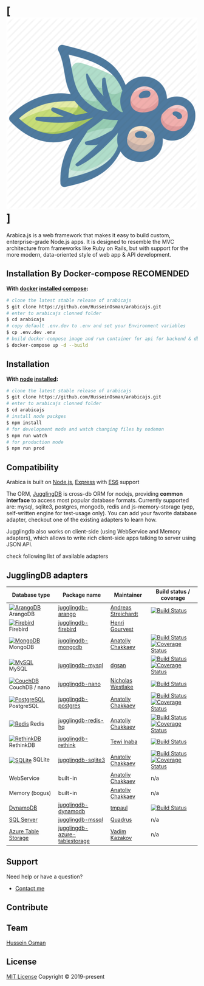 # [![Arabica.js logo](https://github.com/HusseinOsman/arabicajs/blob/master/public/images/arabica.png "Arabica.js")]

Arabica.js is a web framework that makes it easy to build custom, enterprise-grade Node.js apps. It is designed to resemble the MVC architecture from frameworks like Ruby on Rails, but with support for the more modern, data-oriented style of web app & API development. 


## Installation By Docker-compose RECOMENDED &nbsp;
**With [docker](https://www.docker.com/) [installed](https://docs.docker.com/install/) [compose](https://docs.docker.com/compose/install/):**
```sh
# clone the latest stable release of arabicajs
$ git clone https://github.com/HusseinOsman/arabicajs.git
# enter to arabicajs clonned folder
$ cd arabicajs
# copy default .env.dev to .env and set your Environment variables
$ cp .env.dev .env
# build docker-compose image and run container for api for backend & db for mongo
$ docker-compose up -d --build
```



## Installation &nbsp;
**With [node](http://nodejs.org) [installed](http://nodejs.org/en/download):**
```sh
# clone the latest stable release of arabicajs
$ git clone https://github.com/HusseinOsman/arabicajs.git
# enter to arabicajs clonned folder
$ cd arabicajs
# install node packges
$ npm install
# for development mode and watch changing files by nodemon
$ npm run watch 
# for production mode 
$ npm run prod 
```

## Compatibility

Arabica is built on [Node.js](http://nodejs.org/), [Express](http://expressjs.com/) with [ES6](https://www.w3schools.com/js/js_es6.asp) support


The ORM, 
[JugglingDB](http://1602.github.io/jugglingdb/) is cross-db ORM for nodejs, providing
**common interface** to access most popular database formats.  Currently
supported are: mysql, sqlite3, postgres, mongodb, redis and
js-memory-storage (yep, self-written engine for test-usage only). You can add
your favorite database adapter, checkout one of the existing adapters to learn
how.

Jugglingdb also works on client-side (using WebService and Memory adapters),
which allows to write rich client-side apps talking to server using JSON API.

check following list of available adapters

## JugglingDB adapters

<table>
  <thead>
    <tr>
      <th>Database type</th>
      <th>Package name</th>
      <th>Maintainer</th>
      <th>Build status / coverage</th>
    </tr>
  </thead>
  <tbody>
    <!-- ArangoDB -->
    <tr>
      <td><a href="http://www.arangodb.org/"><img width="16" height="16" src="https://www.arangodb.com/wp-content/uploads/2016/03/small-1.png" style="vertical-align:middle" alt="ArangoDB" /></a> ArangoDB</td>
      <td><a href="https://github.com/m0ppers/jugglingdb-arango">jugglingdb-arango</a></td>
      <td><a href="https://github.com/m0ppers">Andreas Streichardt</a></td>
      <td><a href="https://travis-ci.org/m0ppers/jugglingdb-arango"><img src="https://travis-ci.org/m0ppers/jugglingdb-arango.svg?branch=master" alt="Build Status" /></a></td>
    </tr>
    <!-- Firebird -->
    <tr>
      <td><a href="http://firebirdsql.org"><img src="http://firebirdsql.org/favicon.ico" alt="Firebird"/></a> Firebird</td>
      <td><a href="http://github.com/hgourvest/jugglingdb-firebird">jugglingdb-firebird</a></td>
      <td><a href="http://github.com/hgourvest">Henri Gourvest</a></td>
    </tr>
    <!-- MongoDB -->
    <tr>
      <td><a href="http://www.mongodb.org"><img width="16" height="16" src="https://www.mongodb.com/assets/images/global/favicon.ico" alt="MongoDB" /></a> MongoDB</td>
      <td><a href="https://github.com/jugglingdb/mongodb-adapter">jugglingdb-mongodb</a></td>
      <td><a href="https://github.com/1602">Anatoliy Chakkaev</a></td>
      <td><a href="https://circleci.com/gh/jugglingdb/mongodb-adapter"><img src="https://circleci.com/gh/jugglingdb/mongodb-adapter.svg?&style=shield" alt="Build Status" /></a> <a href='https://coveralls.io/github/jugglingdb/mongodb-adapter?branch=master'><img src='https://coveralls.io/repos/github/jugglingdb/mongodb-adapter/badge.svg?branch=master' alt='Coverage Status' /></a></td>
    </tr>
    <!-- MySQL -->
    <tr>
      <td><a href="http://www.mysql.com/"><img width="16" height="16" src="http://www.mysql.com/common/themes/sakila/favicon.ico" style="vertical-align:middle"" alt="MySQL" /></a> MySQL</td>
      <td><a href="https://github.com/jugglingdb/mysql-adapter">jugglingdb-mysql</a></td>
      <td><a href="https://github.com/dgsan">dgsan</a></td>
      <td><a href="https://circleci.com/gh/jugglingdb/mysql-adapter"><img src="https://circleci.com/gh/jugglingdb/mysql-adapter.svg?style=shield" alt="Build Status" /></a> <a href='https://coveralls.io/github/jugglingdb/mysql-adapter?branch=master'><img src='https://coveralls.io/repos/github/jugglingdb/mysql-adapter/badge.svg?branch=master' alt='Coverage Status' /></a></td>
    </tr>
    <!-- CouchDB / nano -->
    <tr>
      <td><a href="http://couchdb.apache.org/"><img width="16" src="http://couchdb.apache.org/favicon.ico" style="vertical-align:middle"" alt="CouchDB" /></a> CouchDB / nano</td>
      <td><a href="https://github.com/jugglingdb/nano-adapter">jugglingdb-nano</a></td>
      <td><a href="https://github.com/nrw">Nicholas Westlake</a></td>
      <td><a href="https://travis-ci.org/jugglingdb/nano-adapter"><img src="https://travis-ci.org/jugglingdb/nano-adapter.svg?branch=master" alt="Build Status" /></a></td>
    </tr>
    <!-- PostgreSQL -->
    <tr>
      <td><a href="http://www.postgresql.org/"><img src="http://www.postgresql.org/favicon.ico" style="vertical-align:middle"" alt="PostgreSQL" /></a> PostgreSQL</td>
      <td><a href="https://github.com/jugglingdb/postgres-adapter">jugglingdb-postgres</a></td>
      <td><a href="https://github.com/1602">Anatoliy Chakkaev</a></td>
      <td><a href="https://circleci.com/gh/jugglingdb/postgres-adapter"><img src="https://circleci.com/gh/jugglingdb/postgres-adapter.svg?style=shield" alt="Build Status" /></a> <a href='https://coveralls.io/github/jugglingdb/postgres-adapter?branch=master'><img src='https://coveralls.io/repos/github/jugglingdb/postgres-adapter/badge.svg?branch=master' alt='Coverage Status' /></a></td>
    </tr>
    <!-- Redis -->
    <tr>
      <td><a href="http://redis.io/"><img src="http://redis.io/images/favicon.png" alt="Redis" /></a> Redis</td>
      <td><a href="https://github.com/jugglingdb/redis-hq-adapter">jugglingdb-redis-hq</a></td>
      <td><a href="https://github.com/1602">Anatoliy Chakkaev</a></td>
      <td><a href="https://circleci.com/gh/jugglingdb/redis-hq-adapter"><img src="https://circleci.com/gh/jugglingdb/redis-hq-adapter.svg?style=shield" alt="Build Status" /></a> <a href='https://coveralls.io/github/jugglingdb/redis-hq-adapter?branch=master'><img src='https://coveralls.io/repos/github/jugglingdb/redis-hq-adapter/badge.svg?branch=master' alt='Coverage Status' /></a></td>
    </tr>
    <!-- RethinkDB -->
    <tr>
      <td><a href="http://www.rethinkdb.com/"><img src="http://www.rethinkdb.com/favicon.ico" alt="RethinkDB" width="16" height="16" /></a> RethinkDB</td>
      <td><a href="https://github.com/fuwaneko/jugglingdb-rethink">jugglingdb-rethink</a></td>
      <td><a href="https://github.com/fuwaneko">Tewi Inaba</a></td>
      <td><a href="https://travis-ci.org/fuwaneko/jugglingdb-rethink"><img src="https://travis-ci.org/fuwaneko/jugglingdb-rethink.svg?branch=master" alt="Build Status" /></a></td>
    </tr>
    <!-- SQLite 3 -->
    <tr>
      <td><a href="http://www.sqlite.org/"><img width="16" src="https://www.sqlmaestro.com/data/181/1249905374-32x32.gif" style="vertical-align:middle" alt="SQLite" /></a> SQLite</td>
      <td><a href="https://github.com/jugglingdb/sqlite3-adapter">jugglingdb-sqlite3</a></td>
      <td><a href="https://github.com/anatoliychakkaev">Anatoliy Chakkaev</a></td>
      <td><a href="https://circleci.com/gh/jugglingdb/sqlite3-adapter"><img src="https://circleci.com/gh/jugglingdb/sqlite3-adapter.svg?style=shield" alt="Build Status" /></a> <a href='https://coveralls.io/github/jugglingdb/sqlite3-adapter?branch=master'><img src='https://coveralls.io/repos/github/jugglingdb/sqlite3-adapter/badge.svg?branch=master' alt='Coverage Status' /></a></td>
    </tr>
    <tr>
      <td>WebService</td>
      <td>built-in</td>
      <td><a href="https://github.com/1602">Anatoliy Chakkaev</a></td>
      <td>n/a</td>
    </tr>
    <tr>
      <td>Memory (bogus)</td>
      <td>built-in</td>
      <td><a href="https://github.com/1602">Anatoliy Chakkaev</a></td>
      <td>n/a</td>
    </tr>
    <!-- DynamoDB -->
    <tr>
      <td><a href="http://en.wikipedia.org/wiki/Amazon_DynamoDB"> DynamoDB </a></td>
      <td><a href="https://github.com/tmpaul/jugglingdb-dynamodb">jugglingdb-dynamodb</a></td>
      <td><a href="https://github.com/tmpaul">tmpaul</a></td>
      <td><a href="https://travis-ci.org/tmpaul/jugglingdb-dynamodb"><img src="https://travis-ci.org/tmpaul/jugglingdb-dynamodb.svg?branch=master" alt="Build Status" /></a></td>
    </tr>
    <tr>
      <td><a href="http://www.microsoft.com/en-ca/server-cloud/products/sql-server/">SQL Server<a></td>
      <td><a href="https://github.com/Quadrus/jugglingdb-mssql">jugglingdb-mssql</a></td>
      <td><a href="https://github.com/Quadrus">Quadrus</a></td>
      <td>n/a</td>
    </tr>
    <tr>
      <td><a href="https://msdn.microsoft.com/en-us/library/azure/jj553018.aspx">Azure Table Storage<a></td>
      <td><a href="https://github.com/yads/jugglingdb-azure-tablestorage">jugglingdb-azure-tablestorage</a></td>
      <td><a href="https://github.com/yads">Vadim Kazakov</a></td>
      <td>n/a</td>
    </tr>

  </tbody>
</table>


## Support
Need help or have a question?
- [Contact me](mailto:hussein.mostafa.osman@gmail.com?Subject=Arabicajs)

## Contribute

## Team
[Hussein Osman](http://github.com/HusseinOsman) 

## License
[MIT License](https://opensource.org/licenses/MIT)  Copyright © 2019-present